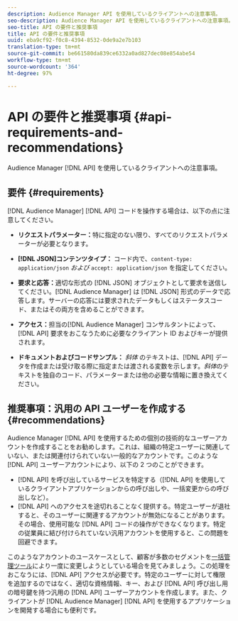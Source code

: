 ```yaml
---
description: Audience Manager API を使用しているクライアントへの注意事項。
seo-description: Audience Manager API を使用しているクライアントへの注意事項。
seo-title: API の要件と推奨事項
title: API の要件と推奨事項
uuid: eba9cf92-f0c8-4394-8532-0de9a2e7b103
translation-type: tm+mt
source-git-commit: be661580da839ce6332a0ad827dec08e854abe54
workflow-type: tm+mt
source-wordcount: '364'
ht-degree: 97%

---
```



# API の要件と推奨事項 {#api-requirements-and-recommendations}

Audience Manager [!DNL API] を使用しているクライアントへの注意事項。

## 要件 {#requirements}

[!DNL Audience Manager] [!DNL API] コードを操作する場合は、以下の点に注意してください。

* **リクエストパラメーター：**&#x200B;特に指定のない限り、すべてのリクエストパラメーターが必要となります。
* **[!DNL JSON]コンテンツタイプ：** コード内で、`content-type: application/json` *および* `accept: application/json` を指定してください。

* **要求と応答：**&#x200B;適切な形式の [!DNL JSON] オブジェクトとして要求を送信してください。[!DNL Audience Manager] は [!DNL JSON] 形式のデータで応答します。サーバーの応答には要求されたデータもしくはステータスコード、またはその両方を含めることができます。

* **アクセス：**&#x200B;担当の[!DNL Audience Manager] コンサルタントによって、[!DNL API] 要求をおこなうために必要なクライアント ID およびキーが提供されます。

* **ドキュメントおよびコードサンプル：** *斜体* のテキストは、[!DNL API] データを作成または受け取る際に指定または渡される変数を示します。*斜体*&#x200B;のテキストを独自のコード、パラメーターまたは他の必要な情報に置き換えてください。

## 推奨事項：汎用の API ユーザーを作成する {#recommendations}

Audience Manager [!DNL API] を使用するための個別の技術的なユーザーアカウントを作成することをお勧めします。これは、組織の特定ユーザーに関連していない、または関連付けられていない一般的なアカウントです。このような [!DNL API] ユーザーアカウントにより、以下の 2 つのことができます。

* [!DNL API] を呼び出しているサービスを特定する（[!DNL API] を使用しているクライアントアプリケーションからの呼び出しや、一括変更からの呼び出しなど）。
* [!DNL API] へのアクセスを途切れることなく提供する。特定ユーザーが退社すると、そのユーザーに関連するアカウントが無効になることがあります。その場合、使用可能な [!DNL API] コードの操作ができなくなります。特定の従業員に結び付けられていない汎用アカウントを使用すると、この問題を回避できます。

このようなアカウントのユースケースとして、顧客が多数のセグメントを[一括管理ツール](https://docs.adobe.com/content/help/en/audience-manager/user-guide/reference/bult-management-tools/bulk-management-intro.html)により一度に変更しようとしている場合を見てみましょう。この処理をおこなうには、[!DNL API] アクセスが必要です。特定のユーザーに対して権限を追加するのではなく、適切な資格情報、キー、および [!DNL API] 呼び出し用の暗号鍵を持つ汎用の [!DNL API] ユーザーアカウントを作成します。また、クライアントが [!DNL Audience Manager] [!DNL API] を使用するアプリケーションを開発する場合にも便利です。
